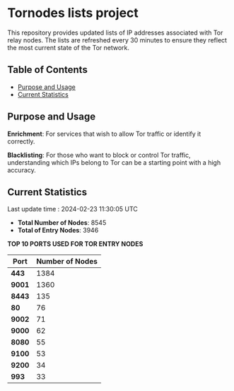 # Tornodes lists project

This repository provides updated lists of IP addresses associated with Tor relay nodes. The lists are refreshed every 30 minutes to ensure they reflect the most current state of the Tor network.

## Table of Contents

- [Purpose and Usage](#purpose-and-usage)
- [Current Statistics](#current-statistics)


## Purpose and Usage

**Enrichment**: For services that wish to allow Tor traffic or identify it correctly.

**Blacklisting**: For those who want to block or control Tor traffic, understanding which IPs belong to Tor can be a starting point with a high accuracy.

## Current Statistics

Last update time : 2024-02-23 11:30:05 UTC

- **Total Number of Nodes**: 8545
- **Total of Entry Nodes**: 3946

**TOP 10 PORTS USED FOR TOR ENTRY NODES**

| **Port** | **Number of Nodes** |
|------|-----------------|
| **443**   | 1384  |
| **9001**   | 1360  |
| **8443**   | 135  |
| **80**   | 76  |
| **9002**   | 71  |
| **9000**   | 62  |
| **8080**   | 55  |
| **9100**   | 53  |
| **9200**   | 34  |
| **993**   | 33  |

